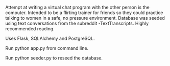 Attempt at writing a virtual chat program with the other person is the computer. Intended to be a flirting trainer for friends so they could practice talking to women in a safe, no pressure environment. Database was seeded using text conversations from the subreddit -TextTranscripts. Highly recommended reading. 

Uses Flask, SQLAlchemy and PostgreSQL. 

Run python app.py from command line. 

Run python seeder.py to reseed the database.
